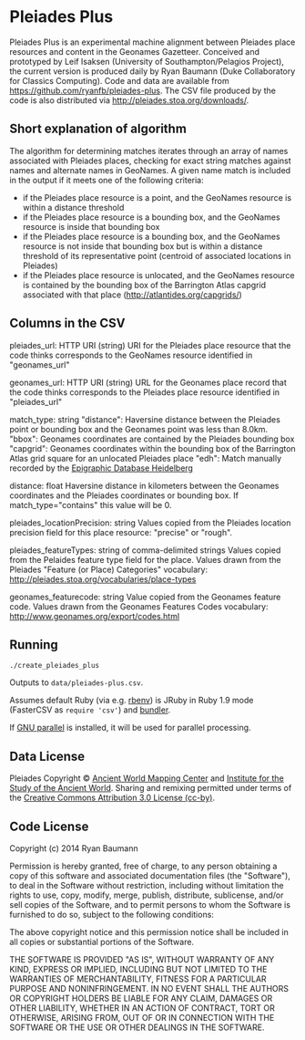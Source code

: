 Pleiades Plus
=============

Pleiades Plus is an experimental machine alignment between Pleiades place resources and content in the Geonames Gazetteer. Conceived and prototyped by Leif Isaksen (University of Southampton/Pelagios Project), the current version is produced daily by Ryan Baumann (Duke Collaboratory for Classics Computing). Code and data are available from https://github.com/ryanfb/pleiades-plus. The CSV file produced by the code is also distributed via http://pleiades.stoa.org/downloads/.

Short explanation of algorithm
------------------------------

The algorithm for determining matches iterates through an array of names associated with Pleiades places, checking for exact string matches against names and alternate names in GeoNames. A given name match is included in the output if it meets one of the following criteria:

* if the Pleiades place resource is a point, and the GeoNames resource is within a distance threshold
* if the Pleiades place resource is a bounding box, and the GeoNames resource is inside that bounding box
* if the Pleiades place resource is a bounding box, and the GeoNames resource is not inside that bounding box but is within a distance threshold of its representative point (centroid of associated locations in Pleiades)
* if the Pleiades place resource is unlocated, and the GeoNames resource is contained by the bounding box of the Barrington Atlas capgrid associated with that place (http://atlantides.org/capgrids/)

Columns in the CSV
------------------

pleiades_url: HTTP URI (string)
	URI for the Pleiades place resource that the code thinks corresponds to the GeoNames resource identified in "geonames_url"

geonames_url: HTTP URI (string)
	URL for the Geonames place record that the code thinks corresponds to the Pleiades place resource identified in "pleiades_url"

match_type: string
	"distance": Haversine distance between the Pleiades point or bounding box and the Geonames point was less than 8.0km.
	"bbox": Geonames coordinates are contained by the Pleiades bounding box
	"capgrid": Geonames coordinates within the bounding box of the Barrington Atlas grid square for an unlocated Pleiades place
	"edh": Match manually recorded by the [Epigraphic Database Heidelberg](http://edh-www.adw.uni-heidelberg.de/home)

distance: float
    Haversine distance in kilometers between the Geonames coordinates and the Pleiades coordinates or bounding box. If match_type="contains" this value will be 0.

pleiades_locationPrecision: string
	Values copied from the Pleiades location precision field for this place resource: "precise" or "rough".

pleiades_featureTypes: string of comma-delimited strings
	Values copied from the Pelaides feature type field for the place. Values drawn from the Pleiades "Feature (or Place) Categories" vocabulary: http://pleiades.stoa.org/vocabularies/place-types

geonames_featurecode: string
	Value copied from the Geonames feature code. Values drawn from the Geonames Features Codes vocabulary: http://www.geonames.org/export/codes.html

Running
-------

    ./create_pleiades_plus

Outputs to `data/pleiades-plus.csv`.

Assumes default Ruby (via e.g. [rbenv](https://github.com/sstephenson/rbenv)) is JRuby in Ruby 1.9 mode (FasterCSV as `require 'csv'`) and [bundler](http://bundler.io/).

If [GNU parallel](http://www.gnu.org/software/parallel/) is installed, it will be used for parallel processing.

Data License
------------

Pleiades Copyright © [Ancient World Mapping Center](http://www.unc.edu/awmc/) and [Institute for the Study of the Ancient World](http://www.nyu.edu/isaw/). Sharing and remixing permitted under terms of the [Creative Commons Attribution 3.0 License (cc-by)](http://creativecommons.org/licenses/by/3.0/us/).

Code License
------------

Copyright (c) 2014 Ryan Baumann

Permission is hereby granted, free of charge, to any person obtaining a copy
of this software and associated documentation files (the "Software"), to deal
in the Software without restriction, including without limitation the rights
to use, copy, modify, merge, publish, distribute, sublicense, and/or sell
copies of the Software, and to permit persons to whom the Software is
furnished to do so, subject to the following conditions:

The above copyright notice and this permission notice shall be included in
all copies or substantial portions of the Software.

THE SOFTWARE IS PROVIDED "AS IS", WITHOUT WARRANTY OF ANY KIND, EXPRESS OR
IMPLIED, INCLUDING BUT NOT LIMITED TO THE WARRANTIES OF MERCHANTABILITY,
FITNESS FOR A PARTICULAR PURPOSE AND NONINFRINGEMENT. IN NO EVENT SHALL THE
AUTHORS OR COPYRIGHT HOLDERS BE LIABLE FOR ANY CLAIM, DAMAGES OR OTHER
LIABILITY, WHETHER IN AN ACTION OF CONTRACT, TORT OR OTHERWISE, ARISING FROM,
OUT OF OR IN CONNECTION WITH THE SOFTWARE OR THE USE OR OTHER DEALINGS IN
THE SOFTWARE.
